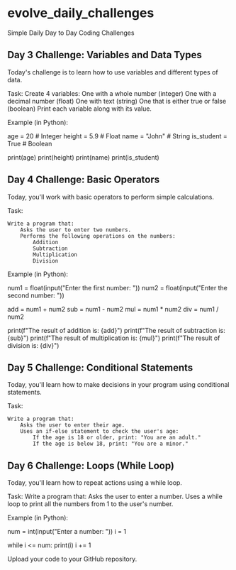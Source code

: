 # evolve_daily_challenges
Simple Daily Day to Day Coding Challenges

## Day 3 Challenge: Variables and Data Types

Today's challenge is to learn how to use variables and different types of data.

Task:
    Create 4 variables:
        One with a whole number (integer)
        One with a decimal number (float)
        One with text (string)
        One that is either true or false (boolean)
    Print each variable along with its value.

Example (in Python):

age = 20  # Integer
height = 5.9  # Float
name = "John"  # String
is_student = True  # Boolean

print(age)
print(height)
print(name)
print(is_student)

## Day 4 Challenge: Basic Operators

Today, you'll work with basic operators to perform simple calculations.

Task:

    Write a program that:
        Asks the user to enter two numbers.
        Performs the following operations on the numbers:
            Addition
            Subtraction
            Multiplication
            Division

Example (in Python):

num1 = float(input("Enter the first number: "))
num2 = float(input("Enter the second number: "))

add = num1 + num2
sub = num1 - num2
mul = num1 * num2
div = num1 / num2

print(f"The result of addition is: {add}")
print(f"The result of subtraction is: {sub}")
print(f"The result of multiplication is: {mul}")
print(f"The result of division is: {div}")

## Day 5 Challenge: Conditional Statements

Today, you'll learn how to make decisions in your program using conditional statements.

Task:

    Write a program that:
        Asks the user to enter their age.
        Uses an if-else statement to check the user's age:
            If the age is 18 or older, print: "You are an adult."
            If the age is below 18, print: "You are a minor."

## Day 6 Challenge: Loops (While Loop)

Today, you'll learn how to repeat actions using a while loop.

Task:
    Write a program that:
        Asks the user to enter a number.
        Uses a while loop to print all the numbers from 1 to the user's number.

Example (in Python):

num = int(input("Enter a number: "))
i = 1

while i <= num:
    print(i)
    i += 1

Upload your code to your GitHub repository.
